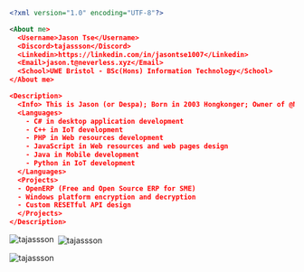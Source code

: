 ``` XML
<?xml version="1.0" encoding="UTF-8"?>

<About me>
  <Username>Jason Tse</Username>
  <Discord>tajassson</Discord>
  <Linkedin>https://linkedin.com/in/jasontse1007</Linkedin>
  <Email>jason.t@neverless.xyz</Email>
  <School>UWE Bristol - BSc(Hons) Information Technology</School>
</About me>

<Description>
  <Info> This is Jason (or Despa); Born in 2003 Hongkonger; Owner of @NeverLess team (https://neverless.xyz)</Info>
  <Languages>
    - C# in desktop application development
    - C++ in IoT development 
    - PHP in Web resources development
    - JavaScript in Web resources and web pages design
    - Java in Mobile development
    - Python in IoT development
  </Languages>
  <Projects>
  - OpenERP (Free and Open Source ERP for SME)
  - Windows platform encryption and decryption
  - Custom RESETful API design
  </Projects>
</Description>
```

<p><img align="left" src="https://github-readme-stats.vercel.app/api/top-langs?username=tajassson&show_icons=true&locale=en&layout=compact" alt="tajassson" /></p>

<p>&nbsp;<img align="center" src="https://github-readme-stats.vercel.app/api?username=tajassson&show_icons=true&locale=en" alt="tajassson" /></p>

<p><img align="center" src="https://github-readme-streak-stats.herokuapp.com/?user=tajassson&" alt="tajassson" /></p>
